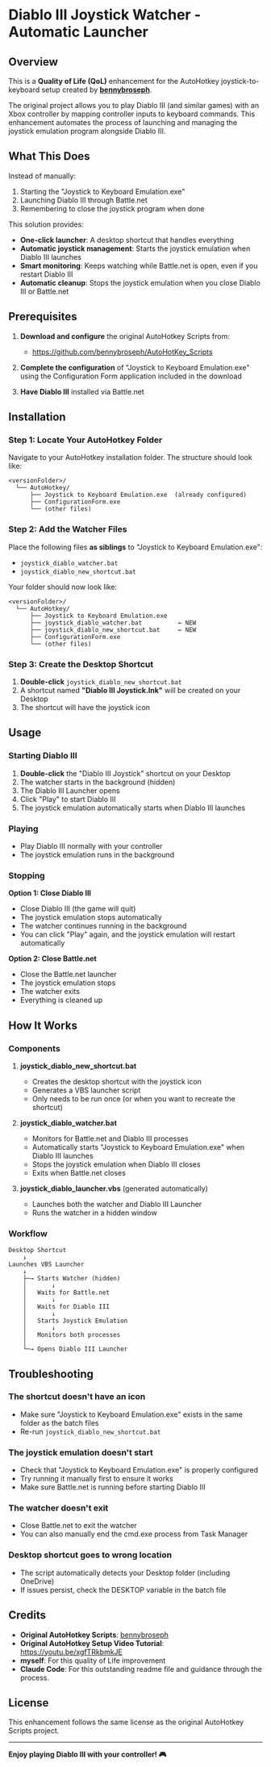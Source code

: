 # Diablo III Joystick Watcher - Automatic Launcher

## Overview

This is a **Quality of Life (QoL)** enhancement for the AutoHotkey joystick-to-keyboard setup created by **[bennybroseph](https://github.com/bennybroseph/AutoHotKey_Scripts)**.

The original project allows you to play Diablo III (and similar games) with an Xbox controller by mapping controller inputs to keyboard commands. This enhancement automates the process of launching and managing the joystick emulation program alongside Diablo III.

## What This Does

Instead of manually:
1. Starting the "Joystick to Keyboard Emulation.exe"
2. Launching Diablo III through Battle.net
3. Remembering to close the joystick program when done

This solution provides:
- **One-click launcher**: A desktop shortcut that handles everything
- **Automatic joystick management**: Starts the joystick emulation when Diablo III launches
- **Smart monitoring**: Keeps watching while Battle.net is open, even if you restart Diablo III
- **Automatic cleanup**: Stops the joystick emulation when you close Diablo III or Battle.net

## Prerequisites

1. **Download and configure** the original AutoHotkey Scripts from:
   - https://github.com/bennybroseph/AutoHotKey_Scripts
   
2. **Complete the configuration** of "Joystick to Keyboard Emulation.exe" using the Configuration Form application included in the download

3. **Have Diablo III** installed via Battle.net

## Installation

### Step 1: Locate Your AutoHotkey Folder

Navigate to your AutoHotkey installation folder. The structure should look like:
```
<versionFolder>/
  └── AutoHotkey/
      ├── Joystick to Keyboard Emulation.exe  (already configured)
      ├── ConfigurationForm.exe
      └── (other files)
```

### Step 2: Add the Watcher Files

Place the following files **as siblings** to "Joystick to Keyboard Emulation.exe":

- `joystick_diablo_watcher.bat`
- `joystick_diablo_new_shortcut.bat`

Your folder should now look like:
```
<versionFolder>/
  └── AutoHotkey/
      ├── Joystick to Keyboard Emulation.exe
      ├── joystick_diablo_watcher.bat          ← NEW
      ├── joystick_diablo_new_shortcut.bat     ← NEW
      ├── ConfigurationForm.exe
      └── (other files)
```

### Step 3: Create the Desktop Shortcut

1. **Double-click** `joystick_diablo_new_shortcut.bat`
2. A shortcut named **"Diablo III Joystick.lnk"** will be created on your Desktop
3. The shortcut will have the joystick icon

## Usage

### Starting Diablo III

1. **Double-click** the "Diablo III Joystick" shortcut on your Desktop
2. The watcher starts in the background (hidden)
3. The Diablo III Launcher opens
4. Click "Play" to start Diablo III
5. The joystick emulation automatically starts when Diablo III launches

### Playing

- Play Diablo III normally with your controller
- The joystick emulation runs in the background

### Stopping

**Option 1: Close Diablo III**
- Close Diablo III (the game will quit)
- The joystick emulation stops automatically
- The watcher continues running in the background
- You can click "Play" again, and the joystick emulation will restart automatically

**Option 2: Close Battle.net**
- Close the Battle.net launcher
- The joystick emulation stops
- The watcher exits
- Everything is cleaned up

## How It Works

### Components

1. **joystick_diablo_new_shortcut.bat**
   - Creates the desktop shortcut with the joystick icon
   - Generates a VBS launcher script
   - Only needs to be run once (or when you want to recreate the shortcut)

2. **joystick_diablo_watcher.bat**
   - Monitors for Battle.net and Diablo III processes
   - Automatically starts "Joystick to Keyboard Emulation.exe" when Diablo III launches
   - Stops the joystick emulation when Diablo III closes
   - Exits when Battle.net closes

3. **joystick_diablo_launcher.vbs** (generated automatically)
   - Launches both the watcher and Diablo III Launcher
   - Runs the watcher in a hidden window

### Workflow

```
Desktop Shortcut
    ↓
Launches VBS Launcher
    ↓
    ├─→ Starts Watcher (hidden)
    │       ↓
    │   Waits for Battle.net
    │       ↓
    │   Waits for Diablo III
    │       ↓
    │   Starts Joystick Emulation
    │       ↓
    │   Monitors both processes
    │
    └─→ Opens Diablo III Launcher
```

## Troubleshooting

### The shortcut doesn't have an icon
- Make sure "Joystick to Keyboard Emulation.exe" exists in the same folder as the batch files
- Re-run `joystick_diablo_new_shortcut.bat`

### The joystick emulation doesn't start
- Check that "Joystick to Keyboard Emulation.exe" is properly configured
- Try running it manually first to ensure it works
- Make sure Battle.net is running before starting Diablo III

### The watcher doesn't exit
- Close Battle.net to exit the watcher
- You can also manually end the cmd.exe process from Task Manager

### Desktop shortcut goes to wrong location
- The script automatically detects your Desktop folder (including OneDrive)
- If issues persist, check the DESKTOP variable in the batch file

## Credits

- **Original AutoHotkey Scripts**: [bennybroseph](https://github.com/bennybroseph/AutoHotKey_Scripts)
- **Original AutoHotkey Setup Video Tutorial**: https://youtu.be/xgfTRkbmkJE
- **myself**: For this quality of Life improvement
- **Claude Code**: For this outstanding readme file and guidance through the process.

## License

This enhancement follows the same license as the original AutoHotkey Scripts project.

---

**Enjoy playing Diablo III with your controller! 🎮**
